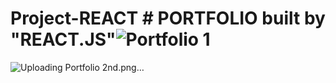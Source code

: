 # Project-REACT # PORTFOLIO built by  "REACT.JS"![Portfolio 1](https://github.com/guna2313/Project-REACT/assets/113575174/7b1d6059-05a2-4445-a01d-b1d8c2a1a191)

![Uploading Portfolio 2nd.png…]()
